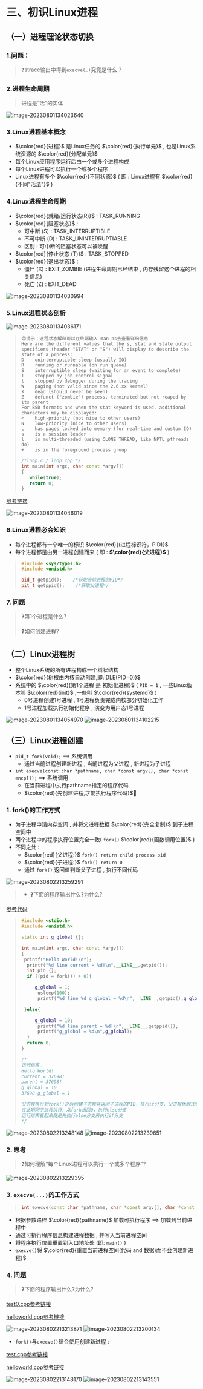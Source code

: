 # 三、初识Linux进程

## （一）进程理论状态切换

### 1.问题：

> ❓strace输出中得到`execve(…)`究竟是什么？

### 2.进程生命周期

> 进程是“活”的实体

<img src="./assets/image-20230801134023640.png" alt="image-20230801134023640" /> 

### 3.Linux进程基本概念

* $\color{red}{进程}$ 是Linux任务的 $\color{red}{执行单元}$ , 也是Linux系统资源的 $\color{red}{分配单元}$
* 每个Linux应用程序运行后由一个或多个进程构成
* 每个Linux进程可以执行一个或多个程序
* Linux进程有多个 $\color{red}{不同状态}$ ( 即 : Linux进程有 $\color{red}{不同"活法"}$ )

### 4.Linux进程生命周期

* $\color{red}{就绪/运行状态(R)}$ : TASK_RUNNING
* $\color{red}{阻塞状态}$ : 
    * 可中断 (S) : TASK_INTERRUPTIBLE
    * 不可中断 (D) : TASK_UNINTERRUPTIABLE
    * 区别 : 可中断的阻塞状态可以被唤醒
* $\color{red}{停止状态 (T)}$ : TASK_STOPPED
* $\color{red}{退出状态}$ :
    * 僵尸 (X) : EXIT_ZOMBIE (进程生命周期已经结束 , 内存残留这个进程的相关信息)
    * 死亡 (Z) : EXIT_DEAD

<img src="./assets/image-20230801134030994.png" alt="image-20230801134030994" /> 

### 5.Linux进程状态剖析

<img src="./assets/image-20230801134036171.png" alt="image-20230801134036171" /> 

>
>```
>😅提示：进程状态解释可以在终端输入 man ps去查看详细信息
>Here are the different values that the s, stat and state output specifiers (header "STAT" or "S") will display to describe the state of a process:
>D    uninterruptible sleep (usually IO)
>R    running or runnable (on run queue)
>S    interruptible sleep (waiting for an event to complete)
>T    stopped by job control signal
>t    stopped by debugger during the tracing
>W    paging (not valid since the 2.6.xx kernel)
>X    dead (should never be seen)
>Z    defunct ("zombie") process, terminated but not reaped by its parent
>For BSD formats and when the stat keyword is used, additional characters may be displayed:
><    high-priority (not nice to other users)
>N    low-priority (nice to other users)
>L    has pages locked into memory (for real-time and custom IO)
>s    is a session leader
>l    is multi-threaded (using CLONE_THREAD, like NPTL pthreads do)
>+    is in the foreground process group
>
>```
>
>```c++
>/*loop.c / loop.cpp */
>int main(int argc, char const *argv[])
>{
>    while(true);
>    return 0;
>}
>```
>

[参考链接](https://github.com/WONGZEONJYU/Linux_System_Program/blob/main/2.Process/loop.cpp)

<img src="./assets/image-20230801134046019.png" alt="image-20230801134046019" /> 

### 6.Linux进程必会知识

* 每个进程都有一个唯一的标识 $\color{red}{(进程标识符，PID)}$
* 每个进程都是由另一进程创建而来 ( 即 : **$\color{red}{父进程}$** ) 

>
>```c++
>#include <sys/types.h>
>#include <unistd.h>
>
>pid_t getpid();    /*获取当前进程的PID*/
>pit_t getppid();    /*获取父进程*/
>
>```
>

### 7. 问题

>❓第1个进程是什么?
>
>❓如何创建进程?

## （二）Linux进程树

* 整个Linux系统的所有进程构成一个树状结构
* $\color{red}{树根由内核自动创建,即:IDLE(PID=0)}$
* 系统中的 $\color{red}{第1个进程 是 初始化进程}$ ( `PID = 1` , 一些Linux版本叫 $\color{red}{init}$ ,一些叫 $\color{red}{systemd}$ )
    * 0号进程创建1号进程 , 1号进程负责完成内核部分初始化工作
    * 1号进程加载执行初始化程序 , 演变为用户态1号进程

 <img src="./assets/image-20230801134054970.png" alt="image-20230801134054970" /> 

 <img src="./assets/image-20230801134102215.png" alt="image-20230801134102215" /> 

## （三）Linux进程创建

* `pid_t fork(void);` ==> 系统调用
    * 通过当前进程创建新进程 , 当前进程为父进程 , 新进程为子进程
* `int execve(const char *pathname, char *const argv[], char *const encp[]);` ==> 系统调用
    * 在当前进程中执行pathname指定的程序代码
  * $\color{red}{先创建进程,才能执行程序代码}$🔰

### 1. fork()的工作方式

* 为子进程申请内存空间 , 并将父进程数据 $\color{red}{完全复制}$ 到子进程空间中
* 两个进程中的程序执行位置完全一致( `fork()` $\color{red}{函数调用位置}$ )
* 不同之处 :
    * $\color{red}{父进程:}$ `fork() return child process pid`
    * $\color{red}{子进程:}$ `fork() return 0`
     * 通过 `fork()` 返回值判断父子进程 , 执行不同代码

<img src="./assets/image-20230802213259291.png" alt="image-20230802213259291" /> 

>* ❓下面的程序输出什么?为什么?

[参考代码](https://github.com/WONGZEONJYU/Linux_System_Program/blob/main/2.Process/main.cpp)

>
>```c++
>#include <stdio.h>
>#include <unistd.h>
>
>static int g_global {};
>
>int main(int argc, char const *argv[])
>{
>  printf("Hello World!\n");
>   printf("%d line current = %d!\n",__LINE__,getpid());
>   int pid {};
>   if ((pid = fork()) > 0){
> 
>      g_global = 1;
>       usleep(100);
>       printf("%d line %d g_global = %d\n",__LINE__,getpid(),g_global);
> 
>  }else{
> 
>      g_global = 10;
>       printf("%d line parent = %d!\n",__LINE__,getppid());
>       printf("g_global = %d\n",g_global);
>   }
>   return 0;
> }
>
>/*
>运行结果：
>Hello World!
>current = 37698!
>parent = 37698!
>g_global = 10
>37698 g_global = 1
>
>父进程执行到fork()之后创建子进程并返回子进程的PID，执行if分支，父进程休眠100us
>在此期间子进程执行，从fork返回0，执行else分支
>运行结果看起来就是先执行else分支再执行if分支 
>*/   
>```

<img src="./assets/image-20230802213248148.png" alt="image-20230802213248148" /> 

<img src="./assets/image-20230802213239651.png" alt="image-20230802213239651" /> 

### 2. 思考

> ❓如何理解“每个Linux进程可以执行一个或多个程序”?

<img src="./assets/image-20230802213229395.png" alt="image-20230802213229395" /> 

### 3. `execve(...)`的工作方式

>```c++
>int execve(const char *pathname, char *const argv[], char *const encp[]);
>```

* 根据参数路径 $\color{red}{pathname}$ 加载可执行程序 ==> 加载到当前进程中
* 通过可执行程序信息构建进程数据 , 并写入当前进程空间
* 将程序执行位置重置到入口地址处 (即: `main()` )
* `execve()`将 $\color{red}{重置当前进程空间(代码 and 数据)而不会创建新进程}$

### 4. 问题

>❓下面的程序输出什么?为什么?

[test0.cpp参考链接](https://github.com/WONGZEONJYU/Linux_System_Program/blob/main/2.Process/test0.cpp)

[helloworld.cpp参考链接](https://github.com/WONGZEONJYU/Linux_System_Program/blob/main/2.Process/helloworld.cpp)

<img src="./assets/image-20230802213213871.png" alt="image-20230802213213871" /> 

<img src="./assets/image-20230802213200134.png" alt="image-20230802213200134" /> 

* `fork()`与`execve()`结合使用创建新进程 : 

[test.cpp参考链接](https://github.com/WONGZEONJYU/Linux_System_Program/blob/main/2.Process/test.cpp)

[helloworld.cpp参考链接](https://github.com/WONGZEONJYU/Linux_System_Program/blob/main/2.Process/helloworld.cpp)

<img src="./assets/image-20230802213148170.png" alt="image-20230802213148170" /> 

<img src="./assets/image-20230802213143551.png" alt="image-20230802213143551" /> 
